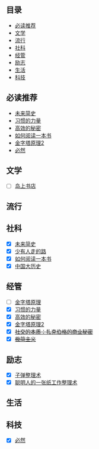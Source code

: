 ## 目录

* [必读推荐](#必读推荐)
* [文学](#文学)
* [流行](#流行)
* [社科](#社科)
* [经管](#经管)
* [励志](#励志)
* [生活](#生活)
* [科技](#科技)

## 必读推荐

* [未来简史](https://book.douban.com/subject/25985021/)
* [习惯的力量](https://book.douban.com/subject/20507212/)
* [高效的秘密](https://book.douban.com/subject/27014998/)
* [如何阅读一本书](https://book.douban.com/subject/1013208/)
* [金字塔原理2](https://book.douban.com/subject/26847359/)
* [必然](https://book.douban.com/subject/26653673/)


## 文学
- [ ] [岛上书店](https://book.douban.com/subject/26340138/)


## 流行


## 社科
- [x] [未来简史](https://book.douban.com/subject/25985021/)
- [x] [少有人走的路](https://book.douban.com/subject/1775691/)
- [x] [如何阅读一本书](https://book.douban.com/subject/1013208/)
- [x] [中国大历史](https://book.douban.com/subject/1015699/)

## 经管
- [ ] [金字塔原理](https://book.douban.com/subject/4882120/)
- [x] [习惯的力量](https://book.douban.com/subject/20507212/) 
- [x] [高效的秘密](https://book.douban.com/subject/20507212/) 
- [x] [金字塔原理2](https://book.douban.com/subject/26847359/)
- [x] ~~[社交的本质：扎克伯格的商业秘密](https://book.douban.com/subject/26796712/)~~
- [x] ~~[极简主义](https://book.douban.com/subject/26230719/)~~

## 励志
- [x] [子弹整理术](https://book.douban.com/subject/27092959/)
- [x] [聪明人的一张纸工作整理术](https://book.douban.com/subject/26969301/)

## 生活


## 科技
- [x] [必然](https://book.douban.com/subject/26653673/)
